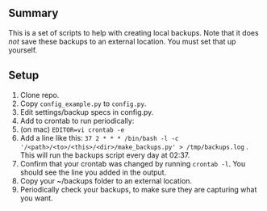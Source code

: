 ## Summary
This is a set of scripts to help with creating local backups. Note that it does *not* save these backups to an external location. You must set that up yourself.

## Setup
1. Clone repo.
2. Copy `config_example.py` to `config.py`.
3. Edit settings/backup specs in config.py.
4. Add to crontab to run periodically:
  1. (on mac) `EDITOR=vi crontab -e`
  2. Add a line like this: `37 2 * * * /bin/bash -l -c '/<path>/<to>/<this>/<dir>/make_backups.py' > /tmp/backups.log` . This will run the backups script every day at 02:37.
  3. Confirm that your crontab was changed by running `crontab -l`. You should see the line you added in the output.
5. Copy your ~/backups folder to an external location.
6. Periodically check your backups, to make sure they are capturing what you want.
